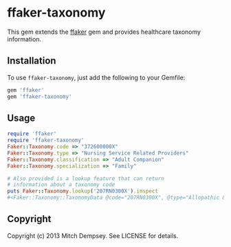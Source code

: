 # ffaker-taxonomy

This gem extends the [ffaker](https://github.com/EmmanuelOga/ffaker/) gem and provides healthcare taxonomy information.

## Installation
To use `ffaker-taxonomy`, just add the following to your Gemfile:
```ruby
gem 'ffaker'
gem 'ffaker-taxonomy'
```

## Usage

```ruby
require 'ffaker'
require 'ffaker-taxonomy'
Faker::Taxonomy.code => "372600000X"
Faker::Taxonomy.type => "Nursing Service Related Providers"
Faker::Taxonomy.classification => "Adult Companion"
Faker::Taxonomy.specialization => "Family"

# Also provided is a lookup feature that can return 
# information about a taxonomy code
puts Faker::Taxonomy.lookup('207RN0300X').inspect
#<Faker::Taxonomy::TaxonomyData @code="207RN0300X", @type="Allopathic & Osteopathic Physicians", @classification="Internal Medicine", @specialization="Nephrology">
```

## Copyright
Copyright (c) 2013 Mitch Dempsey. See LICENSE for details.

